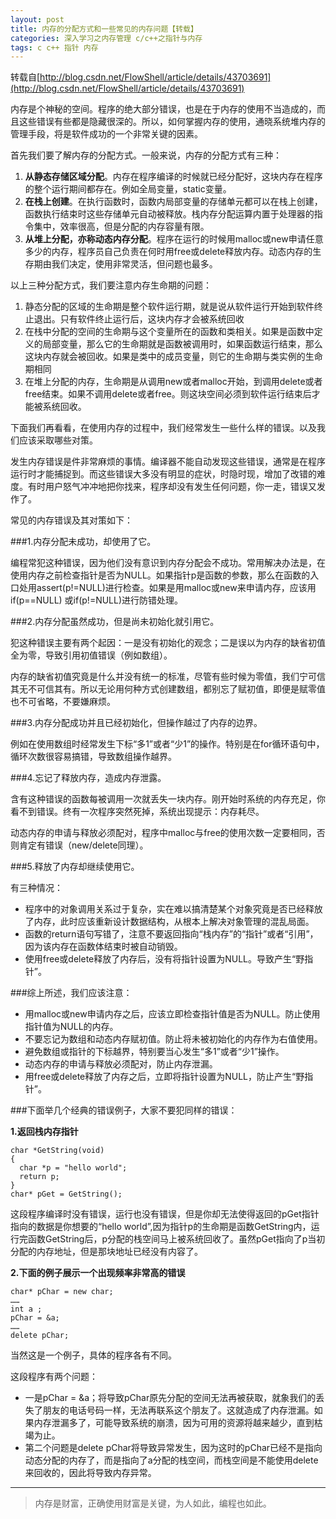 ```yaml
---
layout: post
title: 内存的分配方式和一些常见的内存问题【转载】
categories: 深入学习之内存管理 c/c++之指针与内存 
tags: c c++ 指针 内存
---
```


转载自[http://blog.csdn.net/FlowShell/article/details/43703691](http://blog.csdn.net/FlowShell/article/details/43703691)

内存是个神秘的空间。程序的绝大部分错误，也是在于内存的使用不当造成的，而且这些错误有些都是隐藏很深的。所以，如何掌握内存的使用，通晓系统堆内存的管理手段，将是软件成功的一个非常关键的因素。

首先我们要了解内存的分配方式。一般来说，内存的分配方式有三种：

1. **从静态存储区域分配**。内存在程序编译的时候就已经分配好，这块内存在程序的整个运行期间都存在。例如全局变量，static变量。
2. **在栈上创建**。在执行函数时，函数内局部变量的存储单元都可以在栈上创建，函数执行结束时这些存储单元自动被释放。栈内存分配运算内置于处理器的指令集中，效率很高，但是分配的内存容量有限。
3. **从堆上分配，亦称动态内存分配**。程序在运行的时候用malloc或new申请任意多少的内存，程序员自己负责在何时用free或delete释放内存。动态内存的生存期由我们决定，使用非常灵活，但问题也最多。

以上三种分配方式，我们要注意内存生命期的问题：

1. 静态分配的区域的生命期是整个软件运行期，就是说从软件运行开始到软件终止退出。只有软件终止运行后，这块内存才会被系统回收 
2. 在栈中分配的空间的生命期与这个变量所在的函数和类相关。如果是函数中定义的局部变量，那么它的生命期就是函数被调用时，如果函数运行结束，那么这块内存就会被回收。如果是类中的成员变量，则它的生命期与类实例的生命期相同
3. 在堆上分配的内存，生命期是从调用new或者malloc开始，到调用delete或者free结束。如果不调用delete或者free。则这块空间必须到软件运行结束后才能被系统回收。

下面我们再看看，在使用内存的过程中，我们经常发生一些什么样的错误。以及我们应该采取哪些对策。

发生内存错误是件非常麻烦的事情。编译器不能自动发现这些错误，通常是在程序运行时才能捕捉到。而这些错误大多没有明显的症状，时隐时现，增加了改错的难度。有时用户怒气冲冲地把你找来，程序却没有发生任何问题，你一走，错误又发作了。

常见的内存错误及其对策如下：

###1.内存分配未成功，却使用了它。

编程常犯这种错误，因为他们没有意识到内存分配会不成功。常用解决办法是，在使用内存之前检查指针是否为NULL。如果指针p是函数的参数，那么在函数的入口处用assert(p!=NULL)进行检查。如果是用malloc或new来申请内存，应该用if(p==NULL) 或if(p!=NULL)进行防错处理。

###2.内存分配虽然成功，但是尚未初始化就引用它。

犯这种错误主要有两个起因：一是没有初始化的观念；二是误以为内存的缺省初值全为零，导致引用初值错误（例如数组）。

内存的缺省初值究竟是什么并没有统一的标准，尽管有些时候为零值，我们宁可信其无不可信其有。所以无论用何种方式创建数组，都别忘了赋初值，即便是赋零值也不可省略，不要嫌麻烦。

###3.内存分配成功并且已经初始化，但操作越过了内存的边界。

例如在使用数组时经常发生下标“多1”或者“少1”的操作。特别是在for循环语句中，循环次数很容易搞错，导致数组操作越界。

###4.忘记了释放内存，造成内存泄露。

含有这种错误的函数每被调用一次就丢失一块内存。刚开始时系统的内存充足，你看不到错误。终有一次程序突然死掉，系统出现提示：内存耗尽。

动态内存的申请与释放必须配对，程序中malloc与free的使用次数一定要相同，否则肯定有错误（new/delete同理）。

###5.释放了内存却继续使用它。

有三种情况：

* 程序中的对象调用关系过于复杂，实在难以搞清楚某个对象究竟是否已经释放了内存，此时应该重新设计数据结构，从根本上解决对象管理的混乱局面。
* 函数的return语句写错了，注意不要返回指向“栈内存”的“指针”或者“引用”，因为该内存在函数体结束时被自动销毁。
* 使用free或delete释放了内存后，没有将指针设置为NULL。导致产生“野指针”。

###综上所述，我们应该注意：

* 用malloc或new申请内存之后，应该立即检查指针值是否为NULL。防止使用指针值为NULL的内存。
* 不要忘记为数组和动态内存赋初值。防止将未被初始化的内存作为右值使用。
* 避免数组或指针的下标越界，特别要当心发生“多1”或者“少1”操作。
* 动态内存的申请与释放必须配对，防止内存泄漏。
* 用free或delete释放了内存之后，立即将指针设置为NULL，防止产生“野指针”。

###下面举几个经典的错误例子，大家不要犯同样的错误：

**1.返回栈内存指针**

```
char *GetString(void)
{
  char *p = "hello world";
  return p;
}
char* pGet = GetString();
```

这段程序编译时没有错误，运行也没有错误，但是你却无法使得返回的pGet指针指向的数据是你想要的“hello world”,因为指针p的生命期是函数GetString内，运行完函数GetString后，p分配的栈空间马上被系统回收了。虽然pGet指向了p当初分配的内存地址，但是那块地址已经没有内容了。

**2.下面的例子展示一个出现频率非常高的错误**

```
char* pChar = new char;
……
int a ;
pChar = &a;
……
delete pChar;
```

当然这是一个例子，具体的程序各有不同。

这段程序有两个问题：

* 一是pChar = &a；将导致pChar原先分配的空间无法再被获取，就象我们的丢失了朋友的电话号码一样，无法再联系这个朋友了。这就造成了内存泄漏。如果内存泄漏多了，可能导致系统的崩溃，因为可用的资源将越来越少，直到枯竭为止。
* 第二个问题是delete pChar将导致异常发生，因为这时的pChar已经不是指向动态分配的内存了，而是指向了a分配的栈空间，而栈空间是不能使用delete来回收的，因此将导致内存异常。

---

>内存是财富，正确使用财富是关键，为人如此，编程也如此。
